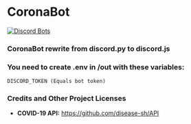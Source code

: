 # CoronaBot
[![Discord Bots](https://top.gg/api/widget/status/692525015668621321.svg)](https://top.gg/bot/692525015668621321)

### CoronaBot rewrite from discord.py to discord.js

### You need to create .env in /out with these variables:

```
DISCORD_TOKEN (Equals bot token)
```

### Credits and Other Project Licenses

- **COVID-19 API:** https://github.com/disease-sh/API
